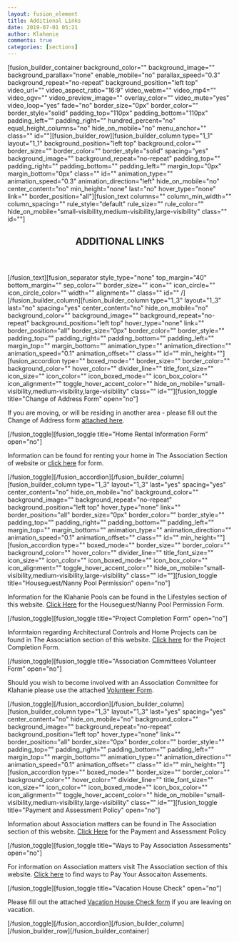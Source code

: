 ```yaml
---
layout: fusion_element
title: Additional Links
date: 2019-07-01 05:21
author: Klahanie
comments: true
categories: [sections]
---
```

[fusion_builder_container background_color="" background_image="" background_parallax="none" enable_mobile="no" parallax_speed="0.3" background_repeat="no-repeat" background_position="left top" video_url="" video_aspect_ratio="16:9" video_webm="" video_mp4="" video_ogv="" video_preview_image="" overlay_color="" video_mute="yes" video_loop="yes" fade="no" border_size="0px" border_color="" border_style="solid" padding_top="110px" padding_bottom="110px" padding_left="" padding_right="" hundred_percent="no" equal_height_columns="no" hide_on_mobile="no" menu_anchor="" class="" id=""][fusion_builder_row][fusion_builder_column type="1_1" layout="1_1" background_position="left top" background_color="" border_size="" border_color="" border_style="solid" spacing="yes" background_image="" background_repeat="no-repeat" padding_top="" padding_right="" padding_bottom="" padding_left="" margin_top="0px" margin_bottom="0px" class="" id="" animation_type="" animation_speed="0.3" animation_direction="left" hide_on_mobile="no" center_content="no" min_height="none" last="no" hover_type="none" link="" border_position="all"][fusion_text columns="" column_min_width="" column_spacing="" rule_style="default" rule_size="" rule_color="" hide_on_mobile="small-visibility,medium-visibility,large-visibility" class="" id=""]<h2 style="text-align: center;">ADDITIONAL LINKS</h2><h3 style="text-align: center;"> </h3>[/fusion_text][fusion_separator style_type="none" top_margin="40" bottom_margin="" sep_color="" border_size="" icon="" icon_circle="" icon_circle_color="" width="" alignment="" class="" id="" /][/fusion_builder_column][fusion_builder_column type="1_3" layout="1_3" last="no" spacing="yes" center_content="no" hide_on_mobile="no" background_color="" background_image="" background_repeat="no-repeat" background_position="left top" hover_type="none" link="" border_position="all" border_size="0px" border_color="" border_style="" padding_top="" padding_right="" padding_bottom="" padding_left="" margin_top="" margin_bottom="" animation_type="" animation_direction="" animation_speed="0.1" animation_offset="" class="" id="" min_height=""][fusion_accordion type="" boxed_mode="" border_size="" border_color="" background_color="" hover_color="" divider_line="" title_font_size="" icon_size="" icon_color="" icon_boxed_mode="" icon_box_color="" icon_alignment="" toggle_hover_accent_color="" hide_on_mobile="small-visibility,medium-visibility,large-visibility" class="" id=""][fusion_toggle title="Change of Address Form" open="no"]

If you are moving, or will be residing in another area - please fill out the Change of Address form <a href="http://klahanie.com/wp-content/uploads/2019/06/9429153614klahanie-association_change-of-address_2018-ver.pdf">attached here</a>.

[/fusion_toggle][fusion_toggle title="Home Rental Information Form" open="no"]

Information can be found for renting your home in The Association Section of website or <a href="http://klahanie.com/wp-content/uploads/2019/06/Rental-Letter.pdf">click here</a> for form.

[/fusion_toggle][/fusion_accordion][/fusion_builder_column][fusion_builder_column type="1_3" layout="1_3" last="yes" spacing="yes" center_content="no" hide_on_mobile="no" background_color="" background_image="" background_repeat="no-repeat" background_position="left top" hover_type="none" link="" border_position="all" border_size="0px" border_color="" border_style="" padding_top="" padding_right="" padding_bottom="" padding_left="" margin_top="" margin_bottom="" animation_type="" animation_direction="" animation_speed="0.1" animation_offset="" class="" id="" min_height=""][fusion_accordion type="" boxed_mode="" border_size="" border_color="" background_color="" hover_color="" divider_line="" title_font_size="" icon_size="" icon_color="" icon_boxed_mode="" icon_box_color="" icon_alignment="" toggle_hover_accent_color="" hide_on_mobile="small-visibility,medium-visibility,large-visibility" class="" id=""][fusion_toggle title="Houseguest/Nanny Pool Permission" open="no"]

Information for the Klahanie Pools can be found in the Lifestyles section of this website. <a href="http://klahanie.com/wp-content/uploads/2019/06/3741188675klahanie_houseguestnanny_permission_form_2018.pdf">Click Here</a> for the Houseguest/Nanny Pool Permission Form.

[/fusion_toggle][fusion_toggle title="Project Completion Form" open="no"]

Informtaion regarding Architectural Controls and Home Projects can be found in The Association section of this website. <a href="http://klahanie.com/wp-content/uploads/2019/06/374187213project_completion_form.pdf">Click here</a> for the Project Completion Form.

[/fusion_toggle][fusion_toggle title="Association Committees Volunteer Form" open="no"]

Should you wish to become involved with an Association Committee for Klahanie please use the attached <a href="http://klahanie.com/wp-content/uploads/2019/06/9429141840klahanie-association_volunteering_2018-ver.pdf">Volunteer Form</a>.

[/fusion_toggle][/fusion_accordion][/fusion_builder_column][fusion_builder_column type="1_3" layout="1_3" last="yes" spacing="yes" center_content="no" hide_on_mobile="no" background_color="" background_image="" background_repeat="no-repeat" background_position="left top" hover_type="none" link="" border_position="all" border_size="0px" border_color="" border_style="" padding_top="" padding_right="" padding_bottom="" padding_left="" margin_top="" margin_bottom="" animation_type="" animation_direction="" animation_speed="0.1" animation_offset="" class="" id="" min_height=""][fusion_accordion type="" boxed_mode="" border_size="" border_color="" background_color="" hover_color="" divider_line="" title_font_size="" icon_size="" icon_color="" icon_boxed_mode="" icon_box_color="" icon_alignment="" toggle_hover_accent_color="" hide_on_mobile="small-visibility,medium-visibility,large-visibility" class="" id=""][fusion_toggle title="Payment and Assessment Policy" open="no"]

Information about Association matters can be found in The Association section of this website. <a href="http://klahanie.com/wp-content/uploads/2019/06/assessment_payment_and_collection_policy.pdf">Click Here</a> for the Payment and Assessment Policy

[/fusion_toggle][fusion_toggle title="Ways to Pay Association Assessments" open="no"]

For information on Association matters visit The Association section of this website. <a href="http://klahanie.com/wp-content/uploads/2019/06/9429173877klahanie-_association_ways_to_pay_your_association_assessments_2018.pdf">Click here</a> to find ways to Pay Your Assocaiton Assements.

[/fusion_toggle][fusion_toggle title="Vacation House Check" open="no"]

Please fill out the attached <a href="http://klahanie.com/wp-content/uploads/2019/06/Vacation-House-Check-2018.pdf">Vacation House Check form</a> if you are leaving on vacation.

[/fusion_toggle][/fusion_accordion][/fusion_builder_column][/fusion_builder_row][/fusion_builder_container]
